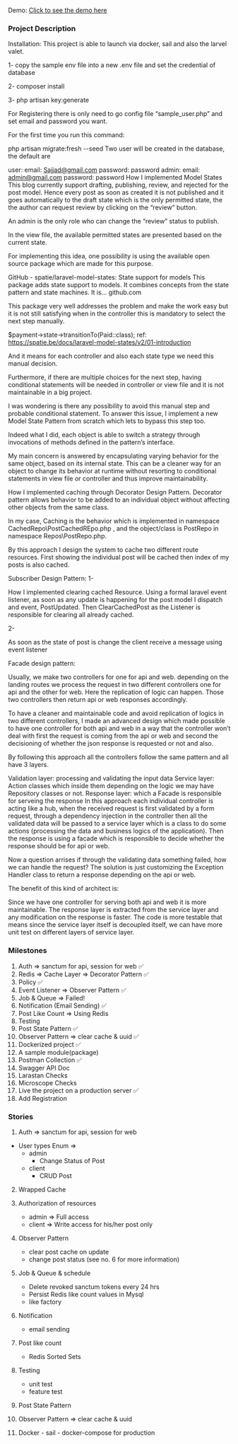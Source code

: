 
Demo: [Click to see the demo here](https://blog.ssesmaeeli.ir)

### Project Description
Installation:
This project is able to launch via docker, sail and also the larvel valet.

1- copy the sample env file into a new .env file and set the credential of database

2- composer install

3- php artisan key:generate

For Registering there is only need to go config file “sample_user.php” and set email and password you want.

For the first time you run this command:

php artisan migrate:fresh --seed
Two user will be created in the database, the default are

user:
email: Sajjad@gmail.com
password: password
admin:
email: admin@gmail.com
password: password
How I implemented Model States
This blog currently support drafting, publishing, review, and rejected for the post model. Hence every post as soon as created it is not published and it goes automatically to the draft state which is the only permitted state, the the author can request review by clicking on the “review” button.

An admin is the only role who can change the “review” status to publish.

In the view file, the available permitted states are presented based on the current state.

For implementing this idea, one possibility is using the available open source package which are made for this purpose.

GitHub - spatie/laravel-model-states: State support for models
This package adds state support to models. It combines concepts from the state pattern and state machines. It is…
github.com

This package very well addresses the problem and make the work easy but it is not still satisfying when in the controller this is mandatory to select the next step manually.

$payment->state->transitionTo(Paid::class);
ref: https://spatie.be/docs/laravel-model-states/v2/01-introduction

And it means for each controller and also each state type we need this manual decision.

Furthermore, if there are multiple choices for the next step, having conditional statements will be needed in controller or view file and it is not maintainable in a big project.

I was wondering is there any possibility to avoid this manual step and probable conditional statement. To answer this issue, I implement a new Model State Pattern from scratch which lets to bypass this step too.

Indeed what I did, each object is able to switch a strategy through invocations of methods defined in the pattern’s interface.

My main concern is answered by encapsulating varying behavior for the same object, based on its internal state. This can be a cleaner way for an object to change its behavior at runtime without resorting to conditional statements in view file or controller and thus improve maintainability.

How I implemented caching through Decorator Design Pattern.
Decorator pattern allows behavior to be added to an individual object without affecting other objects from the same class.

In my case, Caching is the behavior which is implemented in namespace CachedRepo\PostCachedREpo.php , and the object/class is PostRepo in namespace Repos\PostRepo.php.

By this approach I design the system to cache two different route resources. First showing the individual post will be cached then index of my posts is also cached.

Subscriber Design Pattern:
1-

How I implemented clearing cached Resource. Using a formal laravel event listener, as soon as any update is happening for the post model I dispatch and event, PostUpdated. Then ClearCachedPost as the Listener is responsible for clearing all already cached.

2-

As soon as the state of post is change the client receive a message using event listener

Facade design pattern:

Usually, we make two controllers for one for api and web. depending on the landing routes we process the request in two different controllers one for api and the other for web. Here the replication of logic can happen. Those two controllers then return api or web responses accordingly.

To have a cleaner and maintainable code and avoid replication of logics in two different controllers, I made an advanced design which made possible to have one controller for both api and web in a way that the controller won’t deal with first the request is coming from the api or web and second the decisioning of whether the json response is requested or not and also.

By following this approach all the controllers follow the same pattern and all have 3 layers.

Validation layer: processing and validating the input data
Service layer: Action classes which inside them depending on the logic we may have Repository classes or not.
Response layer: which a Facade is responsible for serveing the response
In this approach each individual controller is acting like a hub, when the received request is first validated by a form request, through a dependency injection in the controller then all the validated data will be passed to a service layer which is a class to do some actions (processing the data and business logics of the application). Then the response is using a facade which is responsible to decide whether the response should be for api or web.

Now a question arrises if through the validating data something failed, how we can handle the request? The solution is just customizing the Exception Handler class to return a response depending on the api or web.

The benefit of this kind of architect is:

Since we have one controller for serving both api and web it is more maintainable.
The response layer is extracted from the service layer and any modification on the response is faster.
The code is more testable that means since the service layer itself is decoupled itself, we can have more unit test on different layers of service layer.


### Milestones

1. Auth => sanctum for api, session for web ✅
2. Redis => Cache Layer => Decorator Pattern ✅
3. Policy ✅
4. Event Listener => Observer Pattern ✅
5. Job & Queue => Failed!
6. Notification (Email Sending) ✅
7. Post Like Count => Using Redis
8. Testing
9. Post State Pattern ✅
10. Observer Pattern => clear cache & uuid ✅
11. Dockerized project ✅
12. A sample module(package)
13. Postman Collection ✅
14. Swagger API Doc
15. Larastan Checks
16. Microscope Checks
17. Live the project on a production server  ✅
18. Add Registration

### Stories
1. Auth => sanctum for api, session for web 
 - User types Enum =>
   - admin
      - Change Status of Post
   - client
     - CRUD Post
 
2. Wrapped Cache
 
3. Authorization of resources
   - admin =>  Full access
   - client => Write access for his/her post only
4. Observer Pattern
   - clear post cache on update
   - change post status (see no. 6 for more information)
5. Job & Queue & schedule
   - Delete revoked sanctum tokens every 24 hrs
   - Persist Redis like count values in Mysql
   - like factory

6. Notification 
   - email sending

7. Post like count
   - Redis Sorted Sets

8. Testing
     - unit test
     - feature test
  
9. Post State Pattern
  
10. Observer Pattern => clear cache & uuid
  
  
11. Docker
        - sail
        - docker-compose for production
